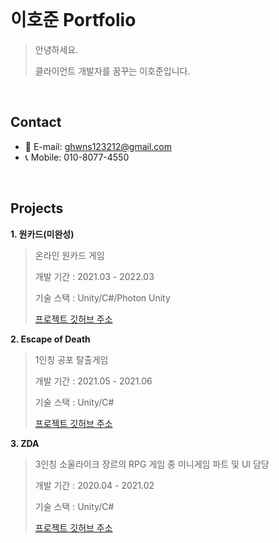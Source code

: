 <br />

# 이호준 Portfolio
> 안녕하세요.
> 
> 클라이언트 개발자를 꿈꾸는 이호준입니다.

<br />

## Contact
- 📩 E-mail: ghwns123212@gmail.com
- 📞 Mobile: 010-8077-4550

<br />

## Projects
**1. 원카드(미완성)**
> 온라인 원카드 게임
> 
> 개발 기간 : 2021.03 - 2022.03
> 
> 기술 스택 : Unity/C#/Photon Unity
>
> <a href="https://github.com/ghwns4525/OneCard">프로젝트 깃허브 주소</a>

**2. Escape of Death**
> 1인칭 공포 탈출게임
> 
> 개발 기간 : 2021.05 - 2021.06
> 
> 기술 스택 : Unity/C#
>
> <a href="https://github.com/ghwns4525/Escape-of-Death">프로젝트 깃허브 주소</a>

**3. ZDA**
> 3인칭 소울라이크 장르의 RPG 게임 중 미니게임 파트 및 UI 담당
> 
> 개발 기간 : 2020.04 - 2021.02
> 
> 기술 스택 : Unity/C#
>
> <a href="https://github.com/ghwns4525/ZDA_NewProject">프로젝트 깃허브 주소</a>
